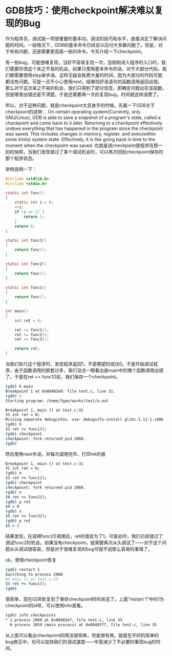 # GDB技巧：使用checkpoint解决难以复现的Bug


作为程序员，调试是一项很重要的基本功。调试的技巧和水平，直接决定了解决问题的时间。一般情况下，GDB的基本命令已经足以应付大多数问题了。但是，对于有些问题，还是需要更高级一些的命令。今天介绍一下checkpoint。

有一些bug，可能很难复现，当好不容易复现一次，且刚刚进入程序的入口时，我们需要珍惜这个来之不易的机会。如果只使用基本命令的话，对于大部分代码，我们都需要使用step来步进。这样无疑会耗费大量的时间，因为大部分的代码可能都没有问题。可是一旦不小心使用next，结果恰好该语句的函数调用返回出错。那么对于这次来之不易的机会，我们只得到了部分信息，即确定问题出在该函数，但是哪里出错还是不清楚。于是还需要再一次的复现bug，时间就这样浪费了。

所以，对于这种问题，就是checkpoint大显身手的时候。先看一下GDB关于checkpoint的说明：
On certain operating system(Currently, only GNU/Linux), GDB is able to save a snapshot of a program's state, called a checkpoint and come back to it later.
Returning to a checkpoint effectively undoes everything that has happened in the program since the checkpoint was saved. This includes changes in memory, register, and even(within some limits) system state. Effectively, it is like going back in time to the moment when the checkpoint was saved.
也就是说checkpoint是程序在那一刻的快照，当我们发现错过了某个调试机会时，可以再次回到checkpoint保存的那个程序状态。

举例说明一下：

```c
#include <stdlib.h>
#include <stdio.h>

static int func()
{
    static int i = 0;
    ++i;
    if (i == 2) {
        return 1;
    }
    return 0;
}

static int func3()
{
    return func();
}

static int func2()
{
    return func();
}

static int func1()
{
    return func();
}

int main()
{
    int ret = 0;

    ret += func1();
    ret += func2();
    ret += func3();

    return ret;
}
```
当我们执行这个程序时，发现程序返回1，不是期望的成功0。于是开始调试程序，由于函数调用的嵌套过多，我们没法一眼看出是main中的哪个函数调用出错了。于是在ret += func1()前，我们保存一个checkpoint。

```sh
(gdb) b main
Breakpoint 1 at 0x80483e0: file test.c, line 31.
(gdb) r
Starting program: /home/fgao/works/test/a.out

Breakpoint 1, main () at test.c:31
31 int ret = 0;
Missing separate debuginfos, use: debuginfo-install glibc-2.12-1.i686
(gdb) n
33 ret += func1();
(gdb) checkpoint
checkpoint: fork returned pid 2060.
(gdb)
```

然后使用next步进，并每次调用完毕，打印ret的值

```sh
Breakpoint 1, main () at test.c:31
31 int ret = 0;
(gdb) n
33 ret += func1();
(gdb) checkpoint
checkpoint: fork returned pid 2060.
(gdb) n
34 ret += func2();
(gdb) p ret
$4 = 0
(gdb) n
35 ret += func3();
(gdb) p ret
$5 = 1
```

结果发现，在调用func2()调用后，ret的值变为了1。可是此时，我们已经错过了调试func2的机会。如果没有checkpoint，就需要再次从头调试了——对于这个问题从头调试很容易，但是对于很难复现的bug可就不说那么容易的事情了。

ok，使用checkpoint恢复

```sh
(gdb) restart 1
Switching to process 2060
#0 main () at test.c:33
33 ret += func1();
(gdb)
```

很简单，现在GDB恢复到了保存checkpoint时的状态了。上面“restart 1“中的1为checkpoint的id号，可以使用info查看。
```sh
(gdb) info checkpoints
* 1 process 2060 at 0x80483e7, file test.c, line 33
  0 process 2059 (main process) at 0x80483f7, file test.c, line 35
```

从上面可以看出checkpoint的用法很简单，但是很有用。就是在平时的简单的bug修正中，也可以加快我们的调试速度——毕竟减少了不必要的重现bug的时间。

